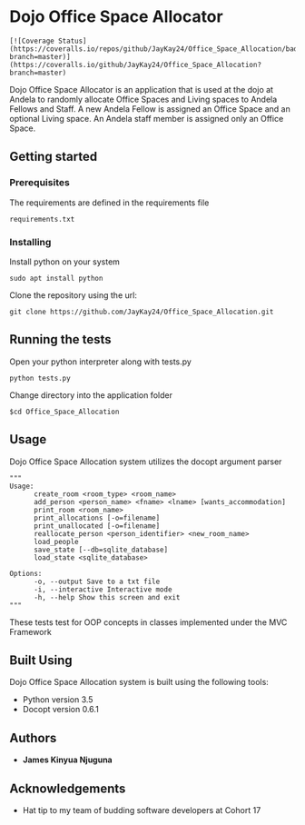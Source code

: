 # Dojo Office Space Allocator

```
[![Coverage Status](https://coveralls.io/repos/github/JayKay24/Office_Space_Allocation/badge.svg?branch=master)](https://coveralls.io/github/JayKay24/Office_Space_Allocation?branch=master)
```

Dojo Office Space Allocator is an application that is used at the dojo at Andela to randomly allocate Office Spaces and Living
spaces to Andela Fellows and Staff. A new Andela Fellow is assigned an Office Space and an optional Living space. An Andela staff
member is assigned only an Office Space.

## Getting started

### Prerequisites

The requirements are defined in the requirements file

```
requirements.txt
```

### Installing

Install python on your system

```
sudo apt install python
```

Clone the repository using the url:

```
git clone https://github.com/JayKay24/Office_Space_Allocation.git
```

## Running the tests

Open your python interpreter along with tests.py

```
python tests.py
```

Change directory into the application folder

```
$cd Office_Space_Allocation
```

## Usage

Dojo Office Space Allocation system utilizes the docopt argument parser

```
"""
Usage:
      create_room <room_type> <room_name>
      add_person <person_name> <fname> <lname> [wants_accommodation]
      print_room <room_name>
      print_allocations [-o=filename]
      print_unallocated [-o=filename]
      reallocate_person <person_identifier> <new_room_name>
      load_people
      save_state [--db=sqlite_database]
      load_state <sqlite_database>

Options:
      -o, --output Save to a txt file
      -i, --interactive Interactive mode
      -h, --help Show this screen and exit
"""
```

These tests test for OOP concepts in classes implemented under the MVC Framework

## Built Using

Dojo Office Space Allocation system is built using the following tools:

* Python version 3.5
* Docopt version 0.6.1

## Authors

* **James Kinyua Njuguna**

## Acknowledgements

* Hat tip to my team of budding software developers at Cohort 17

